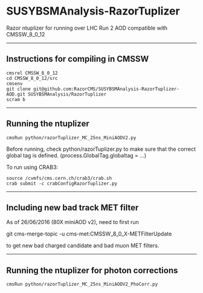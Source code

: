 SUSYBSMAnalysis-RazorTuplizer
=============================

Razor ntuplizer for running over LHC Run 2 AOD compatible with CMSSW_8_0_12

-----------------------------------
Instructions for compiling in CMSSW
-----------------------------------

    cmsrel CMSSW_8_0_12
    cd CMSSW_8_0_12/src
    cmsenv
    git clone git@github.com:RazorCMS/SUSYBSMAnalysis-RazorTuplizer-AOD.git SUSYBSMAnalysis/RazorTuplizer
    scram b

---------------------    
Running the ntuplizer
---------------------

	cmsRun python/razorTuplizer_MC_25ns_MiniAODV2.py

    
Before running, check python/razorTuplizer.py to make sure that the correct global tag is defined. (process.GlobalTag.globaltag = ...)

To run using CRAB3:

    source /cvmfs/cms.cern.ch/crab3/crab.sh
    crab submit -c crabConfigRazorTuplizer.py

---------------------------------------
Including new bad track MET filter
---------------------------------------

As of 26/06/2016 (80X miniAOD v2), need to first run

git cms-merge-topic -u cms-met:CMSSW_8_0_X-METFilterUpdate

to get new bad charged candidate and bad muon MET filters.


--------------------------------------------
Running the ntuplizer for photon corrections
--------------------------------------------

	cmsRun python/razorTuplizer_MC_25ns_MiniAODV2_PhoCorr.py
